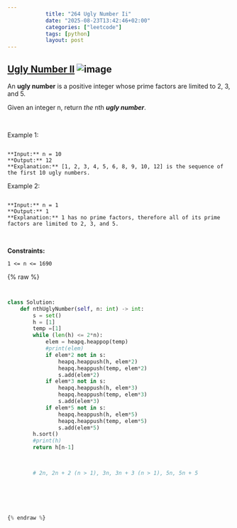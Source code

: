 ```yaml
---
            title: "264 Ugly Number Ii"
            date: "2025-08-23T13:42:46+02:00"
            categories: ["leetcode"]
            tags: [python]
            layout: post
---
```

            
## [Ugly Number II](https://leetcode.com/problems/ugly-number-ii) ![image](https://img.shields.io/badge/Difficulty-Medium-orange)

An **ugly number** is a positive integer whose prime factors are limited to 2, 3, and 5.

Given an integer n, return *the* nth ***ugly number***.

 

Example 1:

```

**Input:** n = 10
**Output:** 12
**Explanation:** [1, 2, 3, 4, 5, 6, 8, 9, 10, 12] is the sequence of the first 10 ugly numbers.

```

Example 2:

```

**Input:** n = 1
**Output:** 1
**Explanation:** 1 has no prime factors, therefore all of its prime factors are limited to 2, 3, and 5.

```

 

**Constraints:**

	1 <= n <= 1690

{% raw %}


```python


class Solution:
    def nthUglyNumber(self, n: int) -> int:
        s = set()
        h = [1]
        temp =[1]
        while (len(h) <= 2*n):
            elem = heapq.heappop(temp)
            #print(elem)
            if elem*2 not in s:
                heapq.heappush(h, elem*2)
                heapq.heappush(temp, elem*2)
                s.add(elem*2)
            if elem*3 not in s:
                heapq.heappush(h, elem*3)
                heapq.heappush(temp, elem*3)
                s.add(elem*3)
            if elem*5 not in s:
                heapq.heappush(h, elem*5)
                heapq.heappush(temp, elem*5)
                s.add(elem*5)
        h.sort()
        #print(h)
        return h[n-1]


        
        # 2n, 2n + 2 (n > 1), 3n, 3n + 3 (n > 1), 5n, 5n + 5

        

        


{% endraw %}
```

